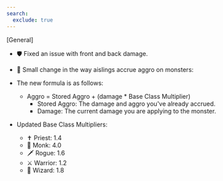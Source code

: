 ```yaml
---
search:
  exclude: true
---
```


[General]

- 🛡️ Fixed an issue with front and back damage.

- 🧮 Small change in the way aislings accrue aggro on monsters:

- The new formula is as follows:
    - Aggro = Stored Aggro + (damage * Base Class Multiplier)
        - Stored Aggro: The damage and aggro you've already accrued.
        - Damage: The current damage you are applying to the monster.

- Updated Base Class Multipliers:
    - ✝️ Priest: 1.4
    - 🥋 Monk: 4.0
    - 🗡️ Rogue: 1.6
    - ⚔️ Warrior: 1.2
    - 🧙 Wizard: 1.8
